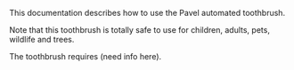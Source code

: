 This documentation describes how to use the Pavel automated toothbrush.

Note that this toothbrush is totally safe to use for children, adults, pets, wildlife and trees.

The toothbrush requires (need info here).